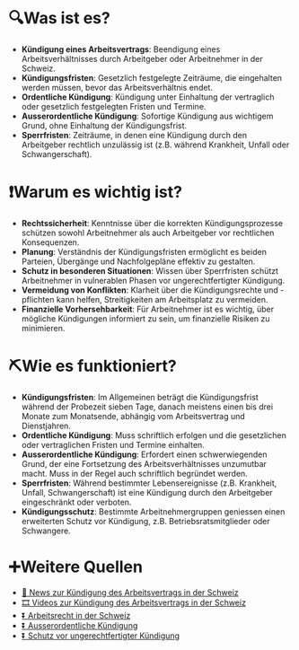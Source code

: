 # 🔍Was ist es?

- **Kündigung eines Arbeitsvertrags**: Beendigung eines Arbeitsverhältnisses durch Arbeitgeber oder Arbeitnehmer in der Schweiz.
- **Kündigungsfristen**: Gesetzlich festgelegte Zeiträume, die eingehalten werden müssen, bevor das Arbeitsverhältnis endet.
- **Ordentliche Kündigung**: Kündigung unter Einhaltung der vertraglich oder gesetzlich festgelegten Fristen und Termine.
- **Ausserordentliche Kündigung**: Sofortige Kündigung aus wichtigem Grund, ohne Einhaltung der Kündigungsfrist.
- **Sperrfristen**: Zeiträume, in denen eine Kündigung durch den Arbeitgeber rechtlich unzulässig ist (z.B. während Krankheit, Unfall oder Schwangerschaft).

# ❗Warum es wichtig ist?

- **Rechtssicherheit**: Kenntnisse über die korrekten Kündigungsprozesse schützen sowohl Arbeitnehmer als auch Arbeitgeber vor rechtlichen Konsequenzen.
- **Planung**: Verständnis der Kündigungsfristen ermöglicht es beiden Parteien, Übergänge und Nachfolgepläne effektiv zu gestalten.
- **Schutz in besonderen Situationen**: Wissen über Sperrfristen schützt Arbeitnehmer in vulnerablen Phasen vor ungerechtfertigter Kündigung.
- **Vermeidung von Konflikten**: Klarheit über die Kündigungsrechte und -pflichten kann helfen, Streitigkeiten am Arbeitsplatz zu vermeiden.
- **Finanzielle Vorhersehbarkeit**: Für Arbeitnehmer ist es wichtig, über mögliche Kündigungen informiert zu sein, um finanzielle Risiken zu minimieren.

# ⛏Wie es funktioniert?

- **Kündigungsfristen**: Im Allgemeinen beträgt die Kündigungsfrist während der Probezeit sieben Tage, danach meistens einen bis drei Monate zum Monatsende, abhängig vom Arbeitsvertrag und Dienstjahren.
- **Ordentliche Kündigung**: Muss schriftlich erfolgen und die gesetzlichen oder vertraglichen Fristen und Termine einhalten.
- **Ausserordentliche Kündigung**: Erfordert einen schwerwiegenden Grund, der eine Fortsetzung des Arbeitsverhältnisses unzumutbar macht. Muss in der Regel auch schriftlich begründet werden.
- **Sperrfristen**: Während bestimmter Lebensereignisse (z.B. Krankheit, Unfall, Schwangerschaft) ist eine Kündigung durch den Arbeitgeber eingeschränkt oder verboten.
- **Kündigungsschutz**: Bestimmte Arbeitnehmergruppen geniessen einen erweiterten Schutz vor Kündigung, z.B. Betriebsratsmitglieder oder Schwangere.

# ➕Weitere Quellen

- [📄 News zur Kündigung des Arbeitsvertrags in der Schweiz](https://www.google.com/search?q=Kündigung+Arbeitsvertrag+Schweiz&tbm=nws)
- [🎞 Videos zur Kündigung des Arbeitsvertrags in der Schweiz](https://www.google.com/search?q=Kündigung+Arbeitsvertrag+Schweiz&tbm=vid)
- [⏬ Arbeitsrecht in der Schweiz](https://www.google.com/search?q=Arbeitsrecht+Schweiz)
- [⏬ Ausserordentliche Kündigung](https://www.google.com/search?q=Ausserordentliche+Kündigung+Schweiz)
- [⏬ Schutz vor ungerechtfertigter Kündigung](https://www.google.com/search?q=Schutz+vor+ungerechtfertigter+Kündigung+Schweiz)